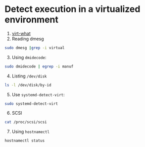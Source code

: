 # Detect execution in a virtualized environment

1. [virt-what](https://manpages.ubuntu.com/manpages/bionic/man1/virt-what.1.html)
2. Reading dmesg
```sh
sudo dmesg |grep -i virtual
```
3. Using `dmidecode`:
```sh
sudo dmidecode | egrep -i manuf
```
4. Listing `/dev/disk`
```sh
ls -l /dev/disk/by-id
```
5. Use `systemd-detect-virt`:
```sh
sudo systemd-detect-virt
```
6. SCSI
```sh
cat /proc/scsi/scsi
```
7. Using `hostnamectl`
```sh
hostnamectl status
```
